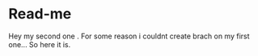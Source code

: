 # Read-me
 Hey my second one . For some reason i couldnt create brach on my first one... So here it is.
